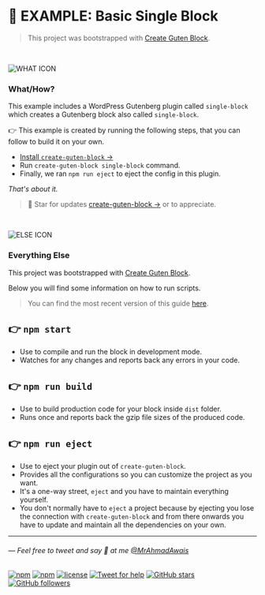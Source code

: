 # 🔰 EXAMPLE: Basic Single Block

>This project was bootstrapped with [Create Guten Block](https://github.com/ahmadawais/create-guten-block).

<br>

![WHAT ICON](https://onahmda.ws/oy8W/c)

### What/How?

This example includes a WordPress Gutenberg plugin called `single-block` which creates a Gutenberg block also called `single-block`.

👉 This example is created by running the following steps, that you can follow to build it on your own.

- [Install `create-guten-block` →](https://github.com/ahmadawais/create-guten-block#getting-started)
- Run `create-guten-block single-block` command.
- Finally, we ran `npm run eject` to eject the config in this plugin.

_That's about it._

>🌟 Star for updates [create-guten-block →](https://github.com/ahmadawais/create-guten-block) or to appreciate.


<br>

![ELSE ICON](https://onahmda.ws/oykk/c)

### Everything Else

This project was bootstrapped with [Create Guten Block](https://github.com/ahmadawais/create-guten-block).

Below you will find some information on how to run scripts.

>You can find the most recent version of this guide [here](https://github.com/ahmadawais/create-guten-block).

## 👉  `npm start`
- Use to compile and run the block in development mode.
- Watches for any changes and reports back any errors in your code.

## 👉  `npm run build`
- Use to build production code for your block inside `dist` folder.
- Runs once and reports back the gzip file sizes of the produced code.

## 👉  `npm run eject`
- Use to eject your plugin out of `create-guten-block`.
- Provides all the configurations so you can customize the project as you want.
- It's a one-way street, `eject` and you have to maintain everything yourself.
- You don't normally have to `eject` a project because by ejecting you lose the connection with `create-guten-block` and from there onwards you have to update and maintain all the dependencies on your own.

---

###### — Feel free to tweet and say 👋 at me [@MrAhmadAwais](https://twitter.com/mrahmadawais/)

[![npm](https://img.shields.io/npm/v/create-guten-block.svg?style=flat-square)](https://www.npmjs.com/package/create-guten-block) [![npm](https://img.shields.io/npm/dt/create-guten-block.svg?style=flat-square&label=downloads)](https://www.npmjs.com/package/create-guten-block)  [![license](https://img.shields.io/github/license/mashape/apistatus.svg?style=flat-square)](https://github.com/ahmadawais/create-guten-block) [![Tweet for help](https://img.shields.io/twitter/follow/mrahmadawais.svg?style=social&label=Tweet%20@MrAhmadAwais)](https://twitter.com/mrahmadawais/) [![GitHub stars](https://img.shields.io/github/stars/ahmadawais/create-guten-block.svg?style=social&label=Stars)](https://github.com/ahmadawais/create-guten-block/stargazers) [![GitHub followers](https://img.shields.io/github/followers/ahmadawais.svg?style=social&label=Follow)](https://github.com/ahmadawais?tab=followers)
